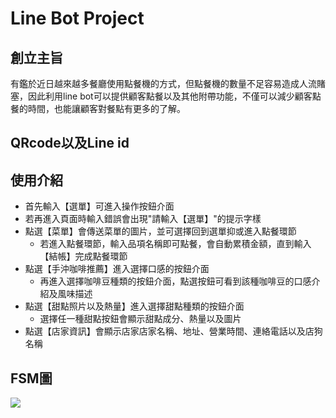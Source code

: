# Line Bot Project

## 創立主旨
有鑑於近日越來越多餐廳使用點餐機的方式，但點餐機的數量不足容易造成人流賭塞，因此利用line bot可以提供顧客點餐以及其他附帶功能，不僅可以減少顧客點餐的時間，也能讓顧客對餐點有更多的了解。

## QRcode以及Line id

## 使用介紹
- 首先輸入【選單】可進入操作按鈕介面
- 若再進入頁面時輸入錯誤會出現"請輸入【選單】"的提示字樣
- 點選【菜單】會傳送菜單的圖片，並可選擇回到選單抑或進入點餐環節
  - 若進入點餐環節，輸入品項名稱即可點餐，會自動累積金額，直到輸入【結帳】完成點餐環節
- 點選【手沖咖啡推薦】進入選擇口感的按鈕介面
  - 再進入選擇咖啡豆種類的按鈕介面，點選按鈕可看到該種咖啡豆的口感介紹及風味描述
- 點選【甜點照片以及熱量】進入選擇甜點種類的按鈕介面
  - 選擇任一種甜點按鈕會顯示甜點成分、熱量以及圖片
- 點選【店家資訊】會顯示店家店家名稱、地址、營業時間、連絡電話以及店狗名稱

## FSM圖
![](https://i.imgur.com/zEHiCcn.png)
